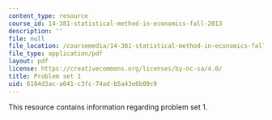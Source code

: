 ```yaml
---
content_type: resource
course_id: 14-381-statistical-method-in-economics-fall-2013
description: ''
file: null
file_location: /coursemedia/14-381-statistical-method-in-economics-fall-2013/6184d3aca641c3fc74adb5a43e6b09c9_MIT14_381F13_ps1_2007.pdf
file_type: application/pdf
layout: pdf
license: https://creativecommons.org/licenses/by-nc-sa/4.0/
title: Problem set 1
uid: 6184d3ac-a641-c3fc-74ad-b5a43e6b09c9
---
```

This resource contains information regarding problem set 1.